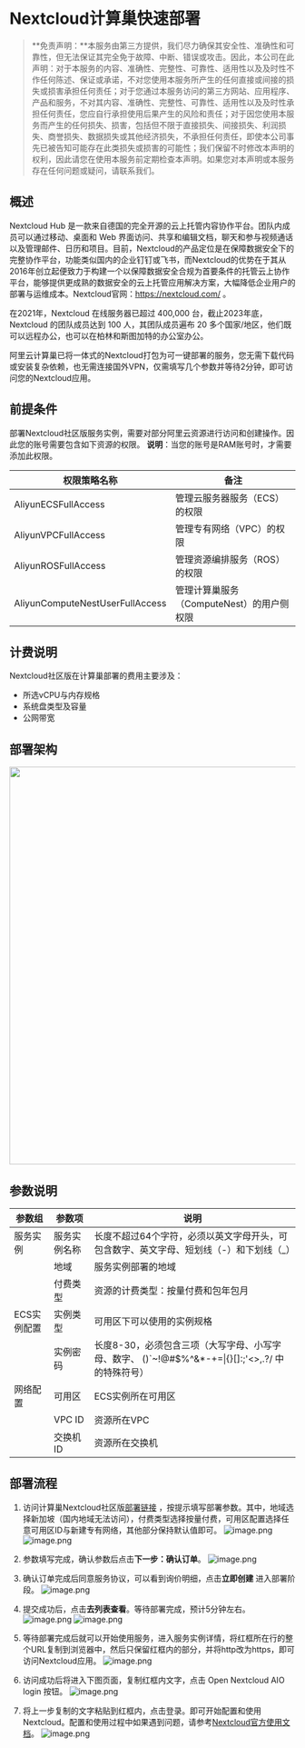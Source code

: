 # Nextcloud计算巢快速部署


>**免责声明：**本服务由第三方提供，我们尽力确保其安全性、准确性和可靠性，但无法保证其完全免于故障、中断、错误或攻击。因此，本公司在此声明：对于本服务的内容、准确性、完整性、可靠性、适用性以及及时性不作任何陈述、保证或承诺，不对您使用本服务所产生的任何直接或间接的损失或损害承担任何责任；对于您通过本服务访问的第三方网站、应用程序、产品和服务，不对其内容、准确性、完整性、可靠性、适用性以及及时性承担任何责任，您应自行承担使用后果产生的风险和责任；对于因您使用本服务而产生的任何损失、损害，包括但不限于直接损失、间接损失、利润损失、商誉损失、数据损失或其他经济损失，不承担任何责任，即使本公司事先已被告知可能存在此类损失或损害的可能性；我们保留不时修改本声明的权利，因此请您在使用本服务前定期检查本声明。如果您对本声明或本服务存在任何问题或疑问，请联系我们。

## 概述

Nextcloud Hub 是一款来自德国的完全开源的云上托管内容协作平台。团队内成员可以通过移动、桌面和 Web 界面访问、共享和编辑文档，聊天和参与视频通话以及管理邮件、日历和项目。目前，Nextcloud的产品定位是在保障数据安全下的完整协作平台，功能类似国内的企业钉钉或飞书，而Nextcloud的优势在于其从2016年创立起便致力于构建一个以保障数据安全合规为首要条件的托管云上协作平台，能够提供更成熟的数据安全的云上托管应用解决方案，大幅降低企业用户的部署与运维成本。Nextcloud官网：https://nextcloud.com/ 。

在2021年，Nextcloud 在线服务器已超过 400,000 台，截止2023年底，Nextcloud 的团队成员达到 100 人，其团队成员遍布 20 多个国家/地区，他们既可以远程办公，也可以在柏林和斯图加特的办公室办公。

阿里云计算巢已将一体式的Nextcloud打包为可一键部署的服务，您无需下载代码或安装复杂依赖，也无需连接国外VPN，仅需填写几个参数并等待2分钟，即可访问您的Nextcloud应用。

## 前提条件

部署Nextcloud社区版服务实例，需要对部分阿里云资源进行访问和创建操作。因此您的账号需要包含如下资源的权限。
  **说明**：当您的账号是RAM账号时，才需要添加此权限。

| 权限策略名称                          | 备注                     |
|---------------------------------|------------------------|
| AliyunECSFullAccess             | 管理云服务器服务（ECS）的权限       |
| AliyunVPCFullAccess             | 管理专有网络（VPC）的权限         |
| AliyunROSFullAccess             | 管理资源编排服务（ROS）的权限       |
| AliyunComputeNestUserFullAccess | 管理计算巢服务（ComputeNest）的用户侧权限 |


## 计费说明

Nextcloud社区版在计算巢部署的费用主要涉及：

- 所选vCPU与内存规格
- 系统盘类型及容量
- 公网带宽

## 部署架构
<img src="1.png" width="1500" height="700" align="bottom"/>
    

## 参数说明
| 参数组         | 参数项    | 说明                                                                     |
|-------------|--------|------------------------------------------------------------------------|
| 服务实例        | 服务实例名称 | 长度不超过64个字符，必须以英文字母开头，可包含数字、英文字母、短划线（-）和下划线（_） |
|             | 地域     | 服务实例部署的地域                                                              |
|             | 付费类型   | 资源的计费类型：按量付费和包年包月                                                      |
| ECS实例配置  | 实例类型   | 可用区下可以使用的实例规格                                                          |
|              | 实例密码   | 长度8-30，必须包含三项（大写字母、小写字母、数字、 ()`~!@#$%^&*-+=&#124;{}[]:;'<>,.?/ 中的特殊符号） |
| 网络配置        | 可用区    | ECS实例所在可用区                                                             |
|             | VPC ID | 资源所在VPC                                                                |
|             | 交换机ID  | 资源所在交换机                                                                |

## 部署流程
1. 访问计算巢Nextcloud社区版[部署链接](https://computenest.console.aliyun.com/service/instance/create/cn-hangzhou?type=user&ServiceName=Nextcloud社区版)
   ，按提示填写部署参数。其中，地域选择新加坡（国内地域无法访问），付费类型选择按量付费，可用区配置选择任意可用区ID与新建专有网络，其他部分保持默认值即可。
   ![image.png](2.png)
   ![image.png](8.png)

2. 参数填写完成，确认参数后点击**下一步：确认订单**。
   ![image.png](3.png)

3. 确认订单完成后同意服务协议，可以看到询价明细，点击**立即创建**
   进入部署阶段。
   ![image.png](4.png)
4. 提交成功后，点击**去列表查看**。等待部署完成，预计5分钟左右。
   ![image.png](11.png)
   ![image.png](12.png)

5. 等待部署完成后就可以开始使用服务，进入服务实例详情，将红框所在行的整个URL复制到浏览器中，然后只保留红框内的部分，并将http改为https，即可访问Nextcloud应用。
   ![image.png](5.png)

6. 访问成功后将进入下图页面，复制红框内文字，点击 Open Nextcloud AIO login 按钮。
   ![image.png](6.png)

7. 将上一步复制的文字粘贴到红框内，点击登录。即可开始配置和使用Nextcloud。配置和使用过程中如果遇到问题，请参考[Nextcloud官方使用文档](https://github.com/nextcloud/all-in-one/blob/main/readme.md)。
   ![image.png](7.png)